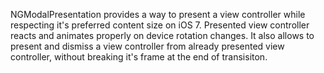 NGModalPresentation provides a way to present a view controller while respecting it's preferred content size on iOS 7. Presented view controller reacts and animates properly on device rotation changes. It also allows to present and dismiss a view controller from already presented view controller, without breaking it's frame at the end of transisiton.
